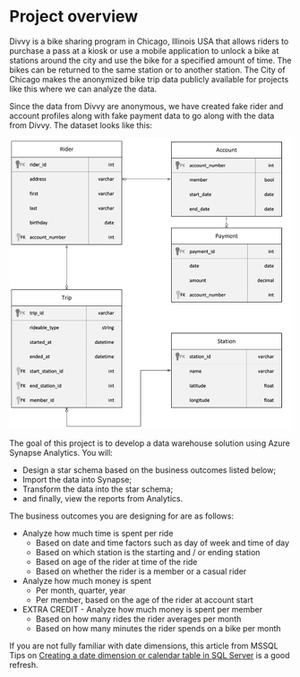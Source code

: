 # Project overview
Divvy is a bike sharing program in Chicago, Illinois USA that allows riders to purchase a pass at a kiosk or use a mobile application to unlock a bike at stations around the city and use the bike for a specified amount of time. The bikes can be returned to the same station or to another station. The City of Chicago makes the anonymized bike trip data publicly available for projects like this where we can analyze the data.

Since the data from Divvy are anonymous, we have created fake rider and account profiles along with fake payment data to go along with the data from Divvy. The dataset looks like this:

<img src="assets/img.png" alt="assets/img.png" width="700"/>


The goal of this project is to develop a data warehouse solution using Azure Synapse Analytics. You will:

- Design a star schema based on the business outcomes listed below;
- Import the data into Synapse;
- Transform the data into the star schema;
- and finally, view the reports from Analytics.

The business outcomes you are designing for are as follows:

- Analyze how much time is spent per ride
  - Based on date and time factors such as day of week and time of day
  - Based on which station is the starting and / or ending station 
  - Based on age of the rider at time of the ride 
  - Based on whether the rider is a member or a casual rider 
- Analyze how much money is spent 
  - Per month, quarter, year 
  - Per member, based on the age of the rider at account start 
- EXTRA CREDIT - Analyze how much money is spent per member 
  - Based on how many rides the rider averages per month 
  - Based on how many minutes the rider spends on a bike per month


If you are not fully familiar with date dimensions, this article from MSSQL Tips on [Creating a date dimension or calendar table in SQL Server](https://www.mssqltips.com/sqlservertip/4054/creating-a-date-dimension-or-calendar-table-in-sql-server/) is a good refresh.
